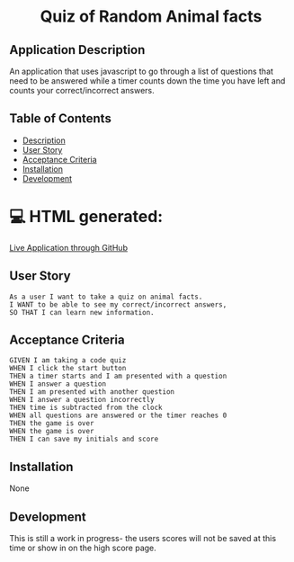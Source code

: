 <h1 align="center">Quiz of Random Animal facts</h1>

## Application Description

An application that uses javascript to go through a list of questions that need to be answered 
while a timer counts down the time you have left and counts your correct/incorrect answers.

## Table of Contents
- [Description](#description)
- [User Story](#user-story)
- [Acceptance Criteria](#acceptance-criteria)
- [Installation](#installation)
- [Development](#development)

💻 HTML generated:
===================
[Live Application through GitHub](https://am-white.github.io/Quiz-of-Animals/)


## User Story

```
As a user I want to take a quiz on animal facts.
I WANT to be able to see my correct/incorrect answers,
SO THAT I can learn new information.
```

## Acceptance Criteria
```
GIVEN I am taking a code quiz
WHEN I click the start button
THEN a timer starts and I am presented with a question
WHEN I answer a question
THEN I am presented with another question
WHEN I answer a question incorrectly
THEN time is subtracted from the clock
WHEN all questions are answered or the timer reaches 0
THEN the game is over
WHEN the game is over
THEN I can save my initials and score
```

## Installation

None

## Development

This is still a work in progress- the users scores will not be saved at this time or show in on the high score page.



